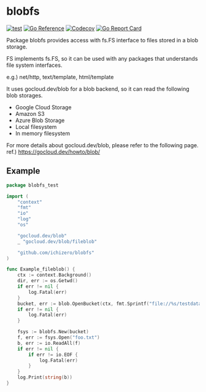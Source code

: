 # blobfs

[![test](https://github.com/ichizero/blobfs/workflows/ci/badge.svg?branch=main)](https://github.com/ichizero/blobfs/actions?query=workflow%3Atest)
[![Go Reference](https://pkg.go.dev/badge/github.com/ichizero/blobfs.svg)](https://pkg.go.dev/github.com/ichizero/blobfs)
[![Codecov](https://codecov.io/gh/ichizero/blobfs/branch/main/graph/badge.svg)](https://codecov.io/gh/ichizero/blobfs)
[![Go Report Card](https://goreportcard.com/badge/github.com/ichizero/blobfs)](https://goreportcard.com/report/github.com/ichizero/blobfs)

Package blobfs provides access with fs.FS interface to files stored in a blob storage.

FS implements fs.FS, so it can be used with any packages that understands file system interfaces.

e.g.) net/http, text/template, html/template

It uses gocloud.dev/blob for a blob backend, so it can read the following blob storages.

- Google Cloud Storage
- Amazon S3
- Azure Blob Storage
- Local filesystem
- In memory filesystem

For more details about gocloud.dev/blob, please refer to the following page.
ref.) https://gocloud.dev/howto/blob/

## Example

```go
package blobfs_test

import (
	"context"
	"fmt"
	"io"
	"log"
	"os"

	"gocloud.dev/blob"
	_ "gocloud.dev/blob/fileblob"

	"github.com/ichizero/blobfs"
)

func Example_fileblob() {
	ctx := context.Background()
	dir, err := os.Getwd()
	if err != nil {
		log.Fatal(err)
	}
	bucket, err := blob.OpenBucket(ctx, fmt.Sprintf("file://%s/testdata", dir))
	if err != nil {
		log.Fatal(err)
	}

	fsys := blobfs.New(bucket)
	f, err := fsys.Open("foo.txt")
	b, err := io.ReadAll(f)
	if err != nil {
		if err != io.EOF {
			log.Fatal(err)
		}
	}
	log.Print(string(b))
}
```
